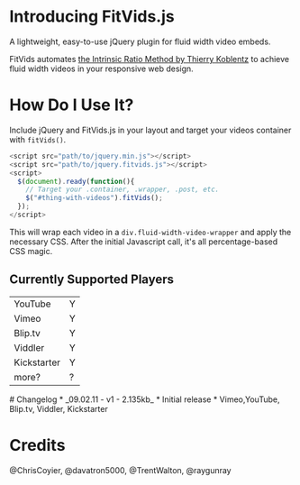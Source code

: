 # Introducing FitVids.js
A lightweight, easy-to-use jQuery plugin for fluid width video embeds.

FitVids automates [the Intrinsic Ratio Method by Thierry Koblentz](http://www.alistapart.com/articles/creating-intrinsic-ratios-for-video/) to achieve fluid width videos in your responsive web design.

# How Do I Use It?
Include jQuery and FitVids.js in your layout and target your videos container with `fitVids()`.

```javascript
<script src="path/to/jquery.min.js"></script>
<script src="path/to/jquery.fitvids.js"></script>
<script>
  $(document).ready(function(){
    // Target your .container, .wrapper, .post, etc.
    $("#thing-with-videos").fitVids();
  });
</script>
```

This will wrap each video in a `div.fluid-width-video-wrapper` and apply the necessary CSS. After the initial Javascript call, it's all percentage-based CSS magic.

## Currently Supported Players
<table>
<tr><td>YouTube</td><td>Y</td></tr>
<tr><td>Vimeo</td><td>Y</td></tr>
<tr><td>Blip.tv</td><td>Y</td></tr>
<tr><td>Viddler</td><td>Y</td></tr>
<tr><td>Kickstarter</td><td> Y</td></tr>
<tr><td>more?</td><td>?</td></tr>
</table>
# Changelog
* _09.02.11 - v1 - 2.135kb_
	* Initial release
	* Vimeo,YouTube, Blip.tv, Viddler, Kickstarter

# Credits
@ChrisCoyier, @davatron5000, @TrentWalton, @raygunray
